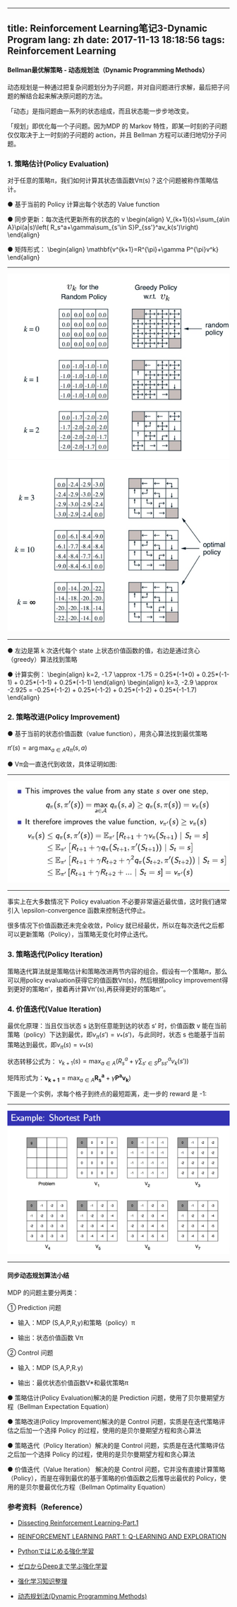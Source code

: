
---
title: Reinforcement Learning笔记3-Dynamic Program
lang: zh
date: 2017-11-13 18:18:56
tags: Reinforcement Learning
---

#### Bellman最优解策略 - 动态规划法（Dynamic Programming Methods）

动态规划是一种通过把复杂问题划分为子问题，并对自问题进行求解，最后把子问题的解结合起来解决原问题的方法。

「动态」是指问题由一系列的状态组成，而且状态能一步步地改变。

「规划」即优化每一个子问题。因为MDP 的 Markov 特性，即某一时刻的子问题仅仅取决于上一时刻的子问题的 action，并且 Bellman 方程可以递归地切分子问题。

### 1. 策略估计(Policy Evaluation)

对于任意的策略π，我们如何计算其状态值函数Vπ(s)？这个问题被称作策略估计。

● 基于当前的 Policy 计算出每个状态的 Value function

● 同步更新：每次迭代更新所有的状态的 v
\begin{align} 
V_{k+1}(s)=\sum_{a\in A}\pi(a|s)\left( R_s^a+\gamma\sum_{s'\in S}P_{ss'}^av_k(s')\right)
\end{align}

● 矩阵形式：
\begin{align} 
\mathbf{v^{k+1}=R^{\pi}+\gamma P^{\pi}v^k}
\end{align}

-------------------------------------

![RL](/image/RL/3/1.jpg) 
![RL](/image/RL/3/2.jpg) 

-------------------------------------

● 左边是第 k 次迭代每个 state 上状态价值函数的值，右边是通过贪心（greedy）算法找到策略

● 计算实例：
\begin{align}
k=2, -1.7  \approx -1.75 = 0.25*(-1+0) + 0.25*(-1-1) + 0.25*(-1-1) + 0.25*(-1-1)
\end{align}
\begin{align}
k=3, -2.9  \approx -2.925 = -0.25*(-1-2) + 0.25*(-1-2) + 0.25*(-1-2) + 0.25*(-1-1.7)
\end{align}

### 2. 策略改进(Policy Improvement)

● 基于当前的状态价值函数（value function），用贪心算法找到最优策略

$\pi'(s)=\arg\max_{a\in A} q_{\pi}(s,a)$

● Vπ会一直迭代到收敛，具体证明如图:

-------------------------------------

![RL](/image/RL/3/3.jpg) 

-------------------------------------

事实上在大多数情况下 Policy evaluation 不必要非常逼近最优值，这时我们通常引入 \epsilon-convergence 函数来控制迭代停止。

很多情况下价值函数还未完全收敛，Policy 就已经最优，所以在每次迭代之后都可以更新策略（Policy），当策略无变化时停止迭代。

### 3. 策略迭代(Policy Iteration)

策略迭代算法就是策略估计和策略改进两节内容的组合。假设有一个策略π，那么可以用policy evaluation获得它的值函数Vπ(s)，然后根据policy improvement得到更好的策略π'，接着再计算Vπ'(s),再获得更好的策略π''。

### 4. 价值迭代(Value Iteration)

最优化原理：当且仅当状态 s 达到任意能到达的状态 s‘ 时，价值函数 v 能在当前策略（policy）下达到最优，即$v_{\pi}(s') = v_*(s')$，与此同时，状态 s 也能基于当前策略达到最优，即$v_{\pi}(s) = v_*(s)$

状态转移公式为：
$v_{k+1}(s) = \max_{a\in A}(R^a_s+\gamma\sum_{s' \in S}P^a_{ss'}v_k(s'))$

矩阵形式为：$\mathbf{v_{k+1}} =\max_{a \in A} \mathbf{R^a_s} +\gamma\mathbf{P^av_k})$

下面是一个实例，求每个格子到终点的最短距离，走一步的 reward 是 -1:

-------------------------------------

![RL](/image/RL/3/4.png) 

-------------------------------------

#### 同步动态规划算法小结

MDP 的问题主要分两类：

① Prediction 问题
- 输入：MDP (S,A,P,R,y)和策略（policy）π

- 输出：状态价值函数 Vπ

② Control 问题
- 输入：MDP (S,A,P,R.y)

- 输出：最优状态价值函数V*和最优策略π


● 策略估计(Policy Evaluation)解决的是 Prediction 问题，使用了贝尔曼期望方程（Bellman Expectation Equation）

● 策略改进(Policy Improvement)解决的是 Control 问题，实质是在迭代策略评估之后加一个选择 Policy 的过程，使用的是贝尔曼期望方程和贪心算法

● 策略迭代（Policy Iteration）解决的是 Control 问题，实质是在迭代策略评估之后加一个选择 Policy 的过程，使用的是贝尔曼期望方程和贪心算法

● 价值迭代（Value Iteration） 解决的是 Control 问题，它并没有直接计算策略（Policy），而是在得到最优的基于策略的价值函数之后推导出最优的 Policy，使用的是贝尔曼最优化方程（Bellman Optimality Equation）


### 参考资料（Reference）

- [Dissecting Reinforcement Learning-Part.1](https://mpatacchiola.github.io/blog/2016/12/09/dissecting-reinforcement-learning.html "Title") 

- [REINFORCEMENT LEARNING PART 1: Q-LEARNING AND EXPLORATION](https://studywolf.wordpress.com/2012/11/25/reinforcement-learning-q-learning-and-exploration/ "Title") 

- [Pythonではじめる強化学習](https://qiita.com/Hironsan/items/56f6c0b2f4cfd28dd906 "Title") 

- [ゼロからDeepまで学ぶ強化学習](https://qiita.com/icoxfog417/items/242439ecd1a477ece312 "Title") 

- [强化学习知识整理](https://zhuanlan.zhihu.com/p/25319023?utm_source=tuicool&utm_medium=referral "Title") 

- [动态规划法(Dynamic Programming Methods)](http://www.cnblogs.com/jinxulin/p/3526542.html "Title") 
